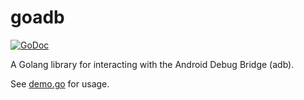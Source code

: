 # goadb

[![GoDoc](https://godoc.org/github.com/basiooo/goadb?status.svg)](https://godoc.org/github.com/basiooo/goadb)

A Golang library for interacting with the Android Debug Bridge (adb).

See [demo.go](cmd/demo/demo.go) for usage.
